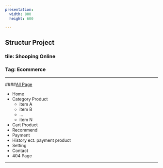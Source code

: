 ```yaml
---
presentation:
  width: 800
  height: 600

---
```

<!-- slide -->
## Structur Project

### tile: Shooping Online
### Tag: Ecommerce

---
<!-- slide -->
####<u>All Page</u>

+ Home 
+ Category Product
    - item A 
    - item B 
    - ... 
    - item N
+ Cart Product
+ Recommend
+ Payment
+ History ect. payment product 
+ Setting
+ Contact
+ 404 Page
---